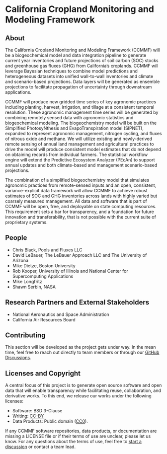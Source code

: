 # California Cropland Monitoring and Modeling Framework

## About

The California Cropland Monitoring and Modeling Framework (CCMMF) will be a biogeochemical model and data integration pipeline to generate current year inventories and future projections of soil carbon (SOC) stocks and greenhouse gas fluxes (GHG) from California’s croplands. 
CCMMF will leverage Bayesian techniques to combine model predictions and heterogeneous datasets into unified wall-to-wall inventories and climate and scenario-based projections. 
Data layers will be generated as ensemble projections to facilitate propagation of uncertainty through downstream applications.

CCMMF will produce new gridded time series of key agronomic practices including planting, harvest, irrigation, and tillage at a consistent temporal resolution. 
These agronomic management time series will be generated by combining remotely sensed data with agronomic statistics and biogeochemical modeling.
The biogeochemistry model will be built on the SImplified PhotosyNthesis and EvapoTranspiration model (SIPNET), expanded to represent agronomic management, nitrogen cycling, and fluxes of nitrous oxide and methane. 
We will utilize existing and newly-derived remote sensing of annual land management and agricultural practices to drive the model will produce consistent model estimates that do not depend on obtaining records from individual farmers. 
The statistical workflow engine will extend the Predictive Ecosystem Analyzer (PEcAn) to support annual updates and both climate-based and management scenario-based projections.

The combination of a simplified biogeochemistry model that simulates agronomic practices from remote-sensed inputs and an open, consistent, variance-explicit data framework will allow CCMMF to achieve robust estimates of SOC and GHG inventories across lands with highly varied but coarsely measured management. 
All data and software that is part of CCMMF will be open, free, and deployable on state computing resources. 
This requirement sets a bar for transparency, and a foundation for future innovation and transferability, that is not possible with the current suite of proprietary systems.

## People 

- Chris Black, Pools and Fluxes LLC
- David LeBauer, The LeBauer Approach LLC and The University of Arizona
- Mike Dietze, Boston University
- Rob Kooper, University of Illinois and National Center for Supercomputing Applications
- Mike Longfritz
- Shawn Serbin, NASA

## Research Partners and External Stakeholders

- National Aeronautics and Space Administration
- California Air Resources Board

## Contributing

This section will be developed as the project gets under way. In the mean time, feel free to reach out directly to team members or through our [GitHub
Discussions](https://github.com/orgs/ccmmf/discussions).

## Licenses and Copyright

A central focus of this project is to generate open source software and open data that will enable transparency while facilitating reuse, collaboration, and derivative works. To this end, we release our works under the following licenses:
   
- Software: BSD 3-Clause 
- Writing: [CC-BY](https://creativecommons.org/licenses/by/4.0/)
- Data Products: Public domain ([CC0](https://creativecommons.org/public-domain/cc0/)).

If any CCMMF software repositories, data products, or documentation are missing a LICENSE file or if their terms of use are unclear, please let us know. For any questions about the terms of use, feel free to [start a discussion](https://github.com/orgs/ccmmf/discussions) or contact a team lead.
